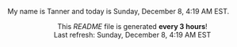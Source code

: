 My name is Tanner and today is Sunday, December 8, 4:19 AM EST.

<p align="center">This <i>README</i> file is generated <b>every 3 hours</b>!</br>Last refresh: Sunday, December 8, 4:19 AM EST<br /></p>
